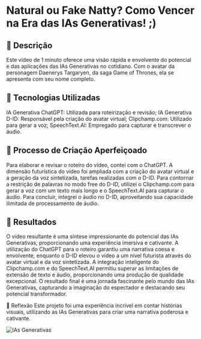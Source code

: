 # Natural ou Fake Natty? Como Vencer na Era das IAs Generativas! ;)

## 📒 Descrição
Este vídeo de 1 minuto oferece uma visão rápida e envolvente do potencial e das aplicações das IAs Generativas no cotidiano. Com o avatar da personagem Daenerys Targaryen, da saga Game of Thrones, ela se apresenta com seu nome completo. 

## 🤖 Tecnologias Utilizadas
IA Generativa ChatGPT: Utilizada para roteirização e revisão;
IA Generativa D-ID: Responsável pela criação do avatar virtual;
Clipchamp.com: Utilizado para gerar a voz;
SpeechText.AI: Empregado para capturar e transcrever o áudio.

## 🧐 Processo de Criação Aperfeiçoado
Para elaborar e revisar o roteiro do vídeo, contei com o ChatGPT. A dimensão futurística do vídeo foi ampliada com a criação do avatar virtual e a geração da voz sintetizada, tarefas realizadas com o D-ID. Para contornar a restrição de palavras no modo free do D-ID, utilizei o Clipchamp.com para gerar a voz com um texto mais longo e o SpeechText.AI para capturar o áudio. Para concluir, integrei o áudio no D-ID, aproveitando sua capacidade ilimitada de processamento de áudio.

## 🚀 Resultados
O vídeo resultante é uma síntese impressionante do potencial das IAs Generativas, proporcionando uma experiência imersiva e cativante. A utilização do ChatGPT para o roteiro garantiu uma narrativa coesa e envolvente, enquanto o D-ID elevou o vídeo a um nível futurista através do avatar virtual e da voz sintetizada. A integração inteligente do Clipchamp.com e do SpeechText.AI permitiu superar as limitações de extensão de texto e áudio, proporcionando uma produção de qualidade excepcional. O resultado final é uma jornada fascinante pelo mundo das IAs Generativas, capturando a imaginação do espectador e destacando seu potencial transformador.

💭 Reflexão
Este projeto foi uma experiência incrível em contar histórias visuais, utilizando as IAs Generativas para criar uma narrativa poderosa e cativante.

![IAs Generativas](https://www.youtube.com/shorts/g2JGg7cPUhE)


